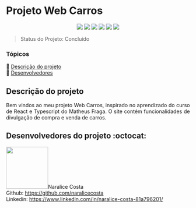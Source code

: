 <h1>Projeto Web Carros</h1> 

<p align="center">
  <img src="https://img.shields.io/static/v1?label=react&message=framework&color=blue&style=for-the-badge&logo=REACT"/>
  <img src="https://img.shields.io/badge/typescript-%23007ACC.svg?style=for-the-badge&logo=typescript&logoColor=white"/>
  <img src="https://img.shields.io/badge/vite-%23646CFF.svg?style=for-the-badge&logo=vite&logoColor=white"/>
  <img src="https://img.shields.io/badge/tailwindcss-%2338B2AC.svg?style=for-the-badge&logo=tailwind-css&logoColor=white"/>
  <img src="http://img.shields.io/static/v1?label=License&message=MIT&color=green&style=for-the-badge"/>
   <img src="http://img.shields.io/static/v1?label=STATUS&message=CONCLUIDO&color=GREEN&style=for-the-badge"/>
</p>

> Status do Projeto: Concluído

<p align="justify"></p>

### Tópicos 

:small_blue_diamond: [Descrição do projeto](#descrição-do-projeto) <br>
:small_blue_diamond: [Desenvolvedores](#desenvolvedores-do-projeto) <br>
 

## Descrição do projeto 

<p align="justify">
  Bem vindos ao meu projeto Web Carros, inspirado no aprendizado do curso de React e Typescript do Matheus Fraga. O site contém funcionalidades de divulgação de compra e venda de carros.
</p>


## Desenvolvedores do projeto :octocat:
<img src="https://avatars.githubusercontent.com/u/100246479?s=400&u=32f91101ca98eff945c2691a0d987461e95f8a77&v=4" width=115>Naralice Costa<br>
Github: https://github.com/naralicecosta <br>
Linkedin: https://www.linkedin.com/in/naralice-costa-81a796201/



